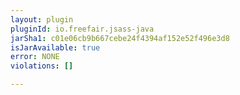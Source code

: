 ```yaml
---
layout: plugin
pluginId: io.freefair.jsass-java
jarSha1: c01e06cb9b667cebe24f4394af152e52f496e3d8
isJarAvailable: true
error: NONE
violations: []

---
```

